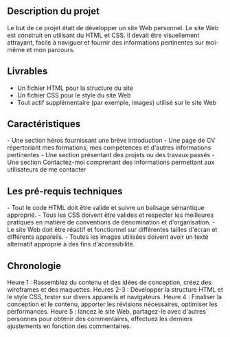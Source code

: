 <h2>Description du projet</h2>

Le but de ce projet était de développer un site Web personnel. Le site Web est construit en utilisant du HTML et CSS. Il devait être visuellement attrayant, facile à naviguer et fournir des informations pertinentes sur moi-même et mon parcours.

<h2>Livrables</h2>

- Un fichier HTML pour la structure du site
- Un fichier CSS pour le style du site Web
- Tout actif supplémentaire (par exemple, images) utilisé sur le site Web
  
<h2>Caractéristiques</h2>
- Une section héros fournissant une brève introduction
- Une page de CV répertoriant mes formations, mes compétences et d'autres informations pertinentes
- Une section présentant des projets ou des travaux passés
- Une section Contactez-moi comprenant des informations permettant aux utilisateurs de me contacter

<h2>Les pré-requis techniques</h2>
- Tout le code HTML doit être valide et suivre un balisage sémantique approprié.
- Tous les CSS doivent être valides et respecter les meilleures pratiques en matière de conventions de dénomination et d'organisation.
- Le site Web doit être réactif et fonctionnel sur différentes tailles d'écran et différents appareils.
- Toutes les images utilisées doivent avoir un texte alternatif approprié à des fins d'accessibilité.
  
<h2>Chronologie</h2>
Heure 1 : Rassemblez du contenu et des idées de conception, créez des wireframes et des maquettes.
Heures 2-3 : Développer la structure HTML et le style CSS, tester sur divers appareils et navigateurs.
Heure 4 : Finaliser la conception et le contenu, apporter les révisions nécessaires, optimiser les performances.
Heure 5 : lancez le site Web, partagez-le avec d'autres personnes pour obtenir des commentaires, effectuez les derniers ajustements en fonction des commentaires.
